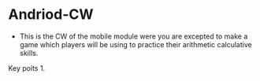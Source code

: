 # Andriod-CW

- This is the CW of the mobile module were you are excepted to make a game which players will be using to practice their
arithmetic calculative skills.

Key poits 1. 
